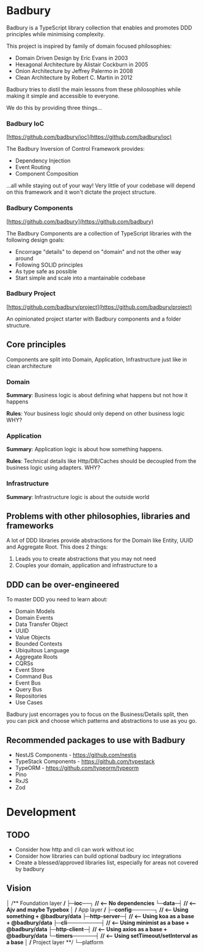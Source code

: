 # Badbury
Badbury is a TypeScript library collection that enables and promotes DDD principles while minimising complexity.

This project is inspired by family of domain focused philosophies:

- Domain Driven Design by Eric Evans in 2003
- Hexagonal Architecture by Alistair Cockburn in 2005
- Onion Architecture by Jeffrey Palermo in 2008
- Clean Architecture by Robert C. Martin in 2012

Badbury tries to distil the main lessons from these philosophies while making it simple and accessible to everyone.

We do this by providing three things...

### Badbury IoC

[https://github.com/badbury/ioc](https://github.com/badbury/ioc)

The Badbury Inversion of Control Framework provides:
- Dependency Injection
- Event Routing
- Component Composition

...all while staying out of your way! Very little of your codebase will
depend on this framework and it won't dictate the project structure.

### Badbury Components

[https://github.com/badbury](https://github.com/badbury)

The Badbury Components are a collection of TypeScript libraries with the following design goals:
- Encorrage "details" to depend on "domain" and not the other way around
- Following SOLID principles
- As type safe as possible
- Start simple and scale into a mantainable codebase

### Badbury Project

[https://github.com/badbury/project](https://github.com/badbury/project)

An opinionated project starter with Badbury components and a folder structure.

## Core principles

Components are split into Domain, Application, Infrastructure just like in clean architecture

### Domain

**Summary**: Business logic is about defining what happens but not how it happens

**Rules**: Your business logic should only depend on other business logic WHY?

### Application

**Summary**: Application logic is about how something happens.

**Rules**: Technical details like Http/DB/Caches should be decoupled from the business logic using adapters. WHY?

### Infrastructure

**Summary**: Infrastructure logic is about the outside world

## Problems with other philosophies, libraries and frameworks
A lot of DDD libraries provide abstractions for the Domain like Entity, UUID and Aggregate Root. This does 2 things:

1. Leads you to create abstractions that you may not need
2. Couples your domain, application and infrastructure to a

## DDD can be over-engineered
To master DDD you need to learn about:
- Domain Models
- Domain Events
- Data Transfer Object
- UUID
- Value Objects
- Bounded Contexts
- Ubiquitous Language
- Aggregate Roots
- CQRSs
- Event Store
- Command Bus
- Event Bus
- Query Bus
- Repositories
- Use Cases

Badbury just encorrages you to focus on the Business/Details split,
then you can pick and choose which patterns and abstractions to use as you go.

## Recommended packages to use with Badbury

- NestJS Components - https://github.com/nestjs
- TypeStack Components - https://github.com/typestack
- TypeORM - https://github.com/typeorm/typeorm
- Pino
- RxJS
- Zod

# Development

## TODO
- Consider how http and cli can work without ioc
- Consider how libraries can build optional badbury ioc integrations
- Create a blessed/approved libraries list, especially for areas not covered by badbury

## Vision

│ /** Foundation layer **/
├─ioc──┐ // <-- No dependencies
└─data─┤ // <-- Ajv and maybe Typebox
       │ /** App layer **/
       ├─config──────┐ // <-- Using something + @badbury/data
       ├─http-server─┤ // <-- Using koa as a base + @badbury/data
       ├─cli─────────┤ // <-- Using minimist as a base + @badbury/data
       ├─http-client─┤ // <-- Using axios as a base + @badbury/data
       └─timers──────┤ // <-- Using setTimeout/setInterval as a base
                     │ /** Project layer **/
                     └─platform

